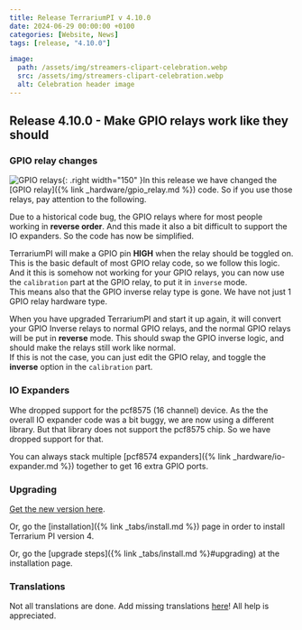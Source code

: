 ```yaml
---
title: Release TerrariumPI v 4.10.0
date: 2024-06-29 00:00:00 +0100
categories: [Website, News]
tags: [release, "4.10.0"]

image:
  path: /assets/img/streamers-clipart-celebration.webp
  src: /assets/img/streamers-clipart-celebration.webp
  alt: Celebration header image
---
```


## Release 4.10.0 - Make GPIO relays work like they should

### GPIO relay changes

![GPIO relays](/assets/img/GPIO_Relay_small.webp){: .right width="150" }In this release we have changed the [GPIO relay]({% link _hardware/gpio_relay.md %}) code. So if you use those relays, pay attention to the following.

Due to a historical code bug, the GPIO relays where for most people working in **reverse order**. And this made it also a bit difficult to support the IO expanders. So the code has now be simplified.

TerrariumPI will make a GPIO pin **HIGH** when the relay should be toggled on. This is the basic default of most GPIO relay code, so we follow this logic. And it this is somehow not working for your GPIO relays, you can now use the `calibration` part at the GPIO relay, to put it in `inverse` mode. \
This means also that the GPIO inverse relay type is gone. We have not just 1 GPIO relay hardware type.

When you have upgraded TerrariumPI and start it up again, it will convert your GPIO Inverse relays to normal GPIO relays, and the normal GPIO relays will be put in **reverse** mode. This should swap the GPIO inverse logic, and should make the relays still work like normal. \
If this is not the case, you can just edit the GPIO relay, and toggle the **inverse** option in the `calibration` part.

### IO Expanders

Whe dropped support for the pcf8575 (16 channel) device. As the the overall IO expander code was a bit buggy, we are now using a different library. But that library does not support the pcf8575 chip. So we have dropped support for that.

You can always stack multiple [pcf8574 expanders]({% link _hardware/io-expander.md %}) together to get 16 extra GPIO ports.

### Upgrading

[Get the new version here](https://github.com/theyosh/TerrariumPI/releases/tag/4.10).

Or, go the [installation]({% link _tabs/install.md %}) page in order to install Terrarium PI version 4.

Or, go the [upgrade steps]({% link _tabs/install.md %}#upgrading) at the installation page.

### Translations

Not all translations are done. Add missing translations [here](https://weblate.theyosh.nl/engage/terrariumpi/)! All help is appreciated.
